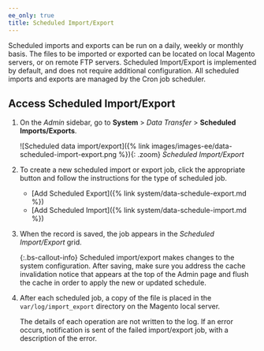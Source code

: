 ```yaml
---
ee_only: true
title: Scheduled Import/Export
---
```


Scheduled imports and exports can be run on a daily, weekly or monthly basis. The files to be imported or exported can be located on local Magento servers, or on remote FTP servers. Scheduled Import/Export is implemented by default, and does not require additional configuration. All scheduled imports and exports are managed by the Cron job scheduler.

## Access Scheduled Import/Export

1. On the _Admin_ sidebar, go to **System** > _Data Transfer_ > **Scheduled Imports/Exports**.

    ![Scheduled data import/export]({% link images/images-ee/data-scheduled-import-export.png %}){: .zoom}
    _Scheduled Import/Export_

1. To create a new scheduled import or export job, click the appropriate button and follow the instructions for the type of scheduled job.

    - [Add Scheduled Export]({% link system/data-schedule-export.md %})
    - [Add Scheduled Import]({% link system/data-schedule-import.md %})

1. When the record is saved, the job appears in the _Scheduled Import/Export_ grid.

   {:.bs-callout-info}
   Scheduled import/export makes changes to the system configuration. After saving, make sure you address the cache invalidation notice that appears at the top of the Admin page and flush the cache in order to apply the new or updated schedule.

1. After each scheduled job, a copy of the file is placed in the `var/log/import_export` directory on the Magento local server.

    The details of each operation are not written to the log. If an error occurs, notification is sent of the failed import/export job, with a description of the error.
